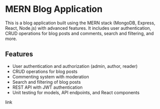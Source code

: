 # MERN Blog Application

This is a blog application built using the MERN stack (MongoDB, Express, React, Node.js) with advanced features. It includes user authentication, CRUD operations for blog posts and comments, search and filtering, and more.

## Features

- User authentication and authorization (admin, author, reader)
- CRUD operations for blog posts
- Commenting system with moderation
- Search and filtering of blog posts
- REST API with JWT authentication
- Unit testing for models, API endpoints, and React components


link
